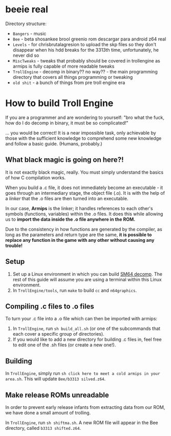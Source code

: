 # beeie real
Directory structure:
- `Bangers` - music
- `Bee` - beta shosankee brool greenio rom descargar para android z64 real
- `Levels` - for chrisbrutalagresion to upload the skp files so they don't disappear when his hdd breaks for the 3313th time, unfortunately, he never did so
- `MiscTweaks` - tweaks that probably should be covered in trollengine as armips is fully capable of more readable tweaks
- `TrollEngine` - decomp in binary?? no way?? - the main programming directory that covers all things programming or tweaking
- `old shit` - a bunch of things from pre troll engine era

# How to build Troll Engine
If you are a programmer and are wondering to yourself: "bro what the fuck, how do I do decomp in binary, it must be so complicated!"

... you would be correct! It is a near impossible task, only achievable by those with the sufficient knowledge to comprehend some new knowledge and follow a basic guide. (Humans, probably.)

## What black magic is going on here?!
It is not exactly black magic, really. You must simply understand the basics of how C compilation works.

When you build a .c file, it does not immediately become an executable - it goes through an intermediary stage, the object file (.o). It is with the help of a *linker* that the .o files are then turned into an executable.

In our case, **Armips** is the linker; it handles references to each other's symbols (functions, variables) within the .o files. It does this while allowing us to **import the data inside the .o file anywhere in the ROM.**

Due to the consistency in how functions are generated by the compiler, as long as the parameters and return type are the same, **it is possible to replace any function in the game with any other without causing any trouble!**

## Setup 
1. Set up a Linux environment in which you can build [SM64 decomp](https://github.com/n64decomp/sm64/). The rest of this guide will assume you are using a terminal within this Linux environment.
2. In `TrollEngine/tools`, run `make` to build `cc` and `n64graphics`.

## Compiling .c files to .o files
To turn your .c file into a .o file which can then be imported with armips:
1. In `TrollEngine`, run `sh build_all.sh` (or one of the subcommands that each cover a specific group of directories).
2. If you would like to add a new directory for building .c files in, feel free to edit one of the .sh files (or create a new one!).

## Building
In `TrollEngine`, simply run `sh click here to meet a cold armips in your area.sh`. This will update `Bee/b3313 silved.z64`.

## Make release ROMs unreadable
In order to prevent early release infants from extracting data from our ROM, we have done a small amount of trolling.

In `TrollEngine`, run `sh shiftma.sh`. A new ROM file will appear in the Bee directory, called `b3313 shifted.z64`.
